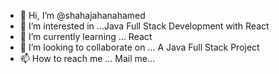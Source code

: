 - 👋 Hi, I’m @shahajahanahamed
- 👀 I’m interested in ...Java Full Stack Development with React
- 🌱 I’m currently learning ... React
- 💞️ I’m looking to collaborate on ... A Java Full Stack Project
- 📫 How to reach me ... Mail me...

<!---
shahajahanahamed/shahajahanahamed is a ✨ special ✨ repository because its `README.md` (this file) appears on your GitHub profile.
You can click the Preview link to take a look at your changes.
--->
